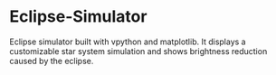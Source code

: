 # Eclipse-Simulator
Eclipse simulator built with vpython and matplotlib. It displays a customizable star system simulation and shows brightness reduction caused by the eclipse.
